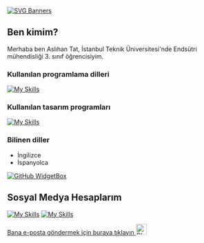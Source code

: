 [![SVG Banners](https://svg-banners.vercel.app/api?type=typeWriter&text1=Merhaba%20Ben%20Aslıhan👨‍💻&width=800&height=400)](https://github.com/Akshay090/svg-banners)
## Ben kimim?
Merhaba ben Aslıhan Tat, İstanbul Teknik Üniversitesi'nde Endsütri mühendisliği 3. sınıf öğrencisiyim.


### Kullanılan programlama dilleri
[![My Skills](https://skillicons.dev/icons?i=c,cpp,py)](https://skillicons.dev)


### Kullanılan tasarım programları
[![My Skills](https://skillicons.dev/icons?i=ai,ps,pr)](https://skillicons.dev)


### Bilinen diller
- İngilizce 
- İspanyolca

[![GitHub WidgetBox](https://github-widgetbox.vercel.app/api/profile?username=aslihantt&data=followers,repositories,stars,commits&theme=viridescent)](https://github.com/aslihantt/github-widgetbox)

## Sosyal Medya Hesaplarım
[![My Skills](https://skillicons.dev/icons?i=instagram)](https://www.instagram.com/ttaslihan) [![My Skills](https://skillicons.dev/icons?i=linkedin)](https://www.linkedin.com/in/aslihantat/)

<a href=mailto:aslihantat22@gmail.co>Bana e-posta göndermek için buraya tıklayın <img src="https://raw.githubusercontent.com/Tarikul-Islam-Anik/Animated-Fluent-Emojis/master/Emojis/Smilies/Blue%20Heart.png" alt="Blue Heart" width="25" height="25" /></a>



